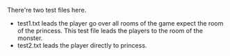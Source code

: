 There're two test files here.

* test1.txt leads the player go over all rooms of the game expect the room of the princess. This test file leads the players to the room of the monster.
* test2.txt leads the player directly to princess.